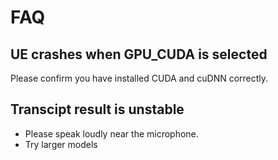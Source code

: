# FAQ

## UE crashes when GPU_CUDA is selected

Please confirm you have installed CUDA and cuDNN correctly.

## Transcipt result is unstable

- Please speak loudly near the microphone.
- Try larger models
